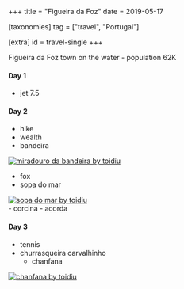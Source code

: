+++
title = "Figueira da Foz"
date = 2019-05-17

[taxonomies]
tag = ["travel", "Portugal"]

[extra]
id = travel-single
+++

Figueira da Foz town on the water - population 62K
<!-- more -->

#### Day 1
- jet 7.5

#### Day 2
- hike
- wealth
- bandeira
<div class='pixels-photo is-large'>
  <a href='https://500px.com/photo/306065777/miradouro-da-bandeira-by-toidiu' alt='miradouro da bandeira by toidiu'>
    <img src='https://drscdn.500px.org/photo/306065777/m%3D900/v2?user_id=72462251&webp=true&sig=a235d621a973b3e1ed65d14ed4d9d8c862dc831c01536e2e3a58d05cee6e3eec' alt='miradouro da bandeira by toidiu'>
</a>
</div>

  - fox
- sopa do mar
<div class='pixels-photo'>
<a href='https://500px.com/photo/306065913/sopa-do-mar-by-toidiu' alt='sopa do mar by toidiu'>
    <img src='https://drscdn.500px.org/photo/306065913/m%3D900/v2?user_id=72462251&webp=true&sig=2fbfbc75712a5e9a4eb807e88eb2ced8dc80d5de8b57510992198c4390504ae0' alt='sopa do mar by toidiu'>
</a>
</div>
- corcina
- acorda

#### Day 3
- tennis
- churrasqueira carvalhinho
    - chanfana
<div class='pixels-photo'>
<a href='https://500px.com/photo/306066189/chanfana-by-toidiu' alt='chanfana by toidiu'>
    <img src='https://drscdn.500px.org/photo/306066189/m%3D900/v2?user_id=72462251&webp=true&sig=4a341e433dc1770637b848eecd592b0b41ce7084cdccc0b888e3d607290ed1e1' alt='chanfana by toidiu'>
</a>
</div>


